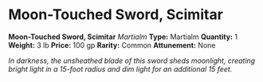 # Moon-Touched Sword, Scimitar

**Moon-Touched Sword, Scimitar**
_Martialm_
**Type:** Martialm
**Quantity:** 1
**Weight:** 3 lb
**Price:** 100 gp
**Rarity:** Common
**Attunement:** None

*In darkness, the unsheathed blade of this sword sheds moonlight, creating bright light in a 15-foot radius and dim light for an additional 15 feet.*